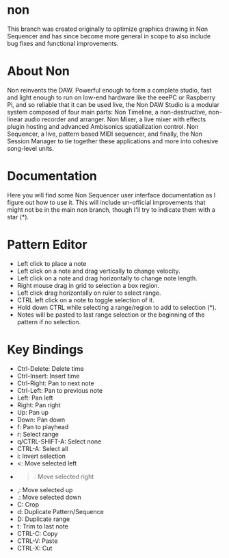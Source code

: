 non
===
This branch was created originally to optimize graphics drawing in Non Sequencer and has since become more general in scope to also include bug fixes and functional improvements.

About Non
===
Non reinvents the DAW.  Powerful enough to form a complete studio, fast and light enough to run on low-end hardware like the eeePC or Raspberry Pi, and so reliable that it can be used live, the Non DAW Studio is a modular system composed of four main parts: Non Timeline, a non-destructive, non-linear audio recorder and arranger. Non Mixer, a live mixer with effects plugin hosting and advanced Ambisonics spatialization control. Non Sequencer, a live, pattern based MIDI sequencer, and finally, the Non Session Manager to tie together these applications and more into cohesive song-level units.


Documentation
===
Here you will find some Non Sequencer user interface documentation as I figure out how to use it.  This will include un-official improvements that might not be in the main non branch, though I'll try to indicate them with a star (*).

Pattern Editor
===
* Left click to place a note
* Left click on a note and drag vertically to change velocity.
* Left click on a note and drag horizontally to change note length.
* Right mouse drag in grid to selection a box region.
* Left click drag horizontally on ruler to select range.
* CTRL left click on a note to toggle selection of it.
* Hold down CTRL while selecting a range/region to add to selection (*).
* Notes will be pasted to last range selection or the beginning of the pattern if no selection.

Key Bindings
===
* Ctrl-Delete: Delete time
* Ctrl-Insert: Insert time
* Ctrl-Right: Pan to next note
* Ctrl-Left: Pan to previous note
* Left: Pan left
* Right: Pan right
* Up: Pan up
* Down: Pan down
* f: Pan to playhead
* r: Select range
* q/CTRL-SHIFT-A: Select none
* CTRL-A: Select all
* i: Invert selection
* <: Move selected left
* >: Move selected right
* ,: Move selected up
* .: Move selected down
* C: Crop
* d: Duplicate Pattern/Sequence
* D: Duplicate range
* t: Trim to last note
* CTRL-C: Copy
* CTRL-V: Paste
* CTRL-X: Cut
